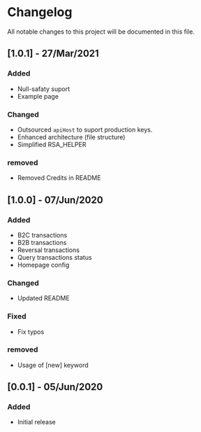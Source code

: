 # Changelog

All notable changes to this project will be documented in this file.

## [1.0.1] - 27/Mar/2021

### Added

- Null-safaty suport
- Example page

### Changed

- Outsourced `apiHost` to suport production keys.
- Enhanced architecture (file structure)
- Simplified RSA_HELPER

### removed

- Removed Credits in README

## [1.0.0] - 07/Jun/2020

### Added

- B2C transactions
- B2B transactions
- Reversal transactions
- Query transactions status
- Homepage config

### Changed

- Updated README

### Fixed

- Fix typos

### removed

- Usage of [new] keyword

## [0.0.1] - 05/Jun/2020

### Added

- Initial release
